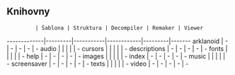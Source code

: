 ## Knihovny

             | Šablona | Struktura | Decompiler | Remaker | Viewer
-------------|---------|-----------|------------|---------|-------
arklanoid    | -       | -         | -          | -       | -
audio        |         |           |            |         | -
cursors      |         |           |            |         | -
descriptions | -       | -         | -          | -       | -
fonts        |         |           |            |         | -
help         | -       | -         | -          | -       | -
images       |         |           |            |         | -
index        | -       | -         | -          | -       | -
music        |         |           |            |         | -
screensaver  | -       | -         | -          | -       | -
texts        |         |           |            |         | -
video        | -       | -         | -          | -       | -
